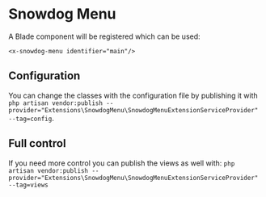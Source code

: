# Snowdog Menu

A Blade component will be registered which can be used:
```
<x-snowdog-menu identifier="main"/>
```

## Configuration

You can change the classes with the configuration file by publishing it with `php artisan vendor:publish --provider="Extensions\SnowdogMenu\SnowdogMenuExtensionServiceProvider" --tag=config`.

## Full control

If you need more control you can publish the views as well with: `php artisan vendor:publish --provider="Extensions\SnowdogMenu\SnowdogMenuExtensionServiceProvider" --tag=views`
